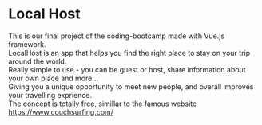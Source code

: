 # Local Host

This is our final project of the coding-bootcamp made with Vue.js framework.    
LocalHost is an app that helps you find the right place to stay on your trip around the world.      
Really simple to use - you can be guest or host, share information about your own place and more...   
Giving you a unique opportunity to meet new people, and overall improves your travelling exprience.    
The concept is totally free, simillar to the famous website https://www.couchsurfing.com/

